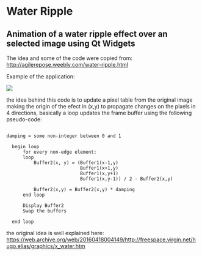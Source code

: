 # Water Ripple

## Animation of a water ripple effect over an selected image using Qt Widgets

The idea and some of the code were copied from: http://agilerepose.weebly.com/water-ripple.html

Example of the application:

![](https://github.com/sfadiga/WaterRipple/blob/master/anim.gif)

the idea behind this code is to update a pixel table from the original image making the origin of the efect in (x,y) to propagate changes on the pixels in 4 directions, basically a loop updates the frame buffer using the following pseudo-code:

```

damping = some non-integer between 0 and 1

  begin loop 
      for every non-edge element:
      loop
          Buffer2(x, y) = (Buffer1(x-1,y)
                           Buffer1(x+1,y)
                           Buffer1(x,y+1)
                           Buffer1(x,y-1)) / 2 - Buffer2(x,y)
 
          Buffer2(x,y) = Buffer2(x,y) * damping
      end loop

      Display Buffer2
      Swap the buffers 

  end loop

```
the original idea is well explained here:
https://web.archive.org/web/20160418004149/http://freespace.virgin.net/hugo.elias/graphics/x_water.htm
